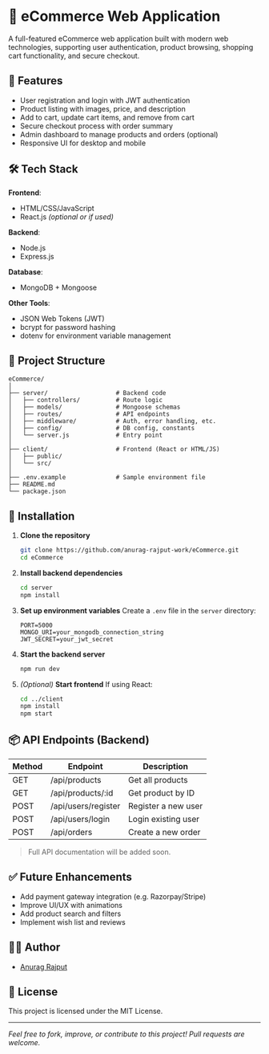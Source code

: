
# 🛒 eCommerce Web Application

A full-featured eCommerce web application built with modern web technologies, supporting user authentication, product browsing, shopping cart functionality, and secure checkout.

## 🚀 Features

- User registration and login with JWT authentication
- Product listing with images, price, and description
- Add to cart, update cart items, and remove from cart
- Secure checkout process with order summary
- Admin dashboard to manage products and orders (optional)
- Responsive UI for desktop and mobile

## 🛠️ Tech Stack

**Frontend**:
- HTML/CSS/JavaScript
- React.js *(optional or if used)*

**Backend**:
- Node.js
- Express.js

**Database**:
- MongoDB + Mongoose

**Other Tools**:
- JSON Web Tokens (JWT)
- bcrypt for password hashing
- dotenv for environment variable management

## 📁 Project Structure

```
eCommerce/
│
├── server/                   # Backend code
│   ├── controllers/          # Route logic
│   ├── models/               # Mongoose schemas
│   ├── routes/               # API endpoints
│   ├── middleware/           # Auth, error handling, etc.
│   ├── config/               # DB config, constants
│   └── server.js             # Entry point
│
├── client/                   # Frontend (React or HTML/JS)
│   ├── public/
│   └── src/
│
├── .env.example              # Sample environment file
├── README.md
└── package.json
```

## 🔧 Installation

1. **Clone the repository**
   ```bash
   git clone https://github.com/anurag-rajput-work/eCommerce.git
   cd eCommerce
   ```

2. **Install backend dependencies**
   ```bash
   cd server
   npm install
   ```

3. **Set up environment variables**
   Create a `.env` file in the `server` directory:

   ```env
   PORT=5000
   MONGO_URI=your_mongodb_connection_string
   JWT_SECRET=your_jwt_secret
   ```

4. **Start the backend server**
   ```bash
   npm run dev
   ```

5. *(Optional)* **Start frontend**
   If using React:
   ```bash
   cd ../client
   npm install
   npm start
   ```

## 📦 API Endpoints (Backend)

| Method | Endpoint           | Description              |
|--------|--------------------|--------------------------|
| GET    | /api/products      | Get all products         |
| GET    | /api/products/:id  | Get product by ID        |
| POST   | /api/users/register | Register a new user     |
| POST   | /api/users/login   | Login existing user      |
| POST   | /api/orders        | Create a new order       |

> Full API documentation will be added soon.

## ✅ Future Enhancements

- Add payment gateway integration (e.g. Razorpay/Stripe)
- Improve UI/UX with animations
- Add product search and filters
- Implement wish list and reviews

## 🧑‍💻 Author

- [Anurag Rajput](https://github.com/anurag-rajput-work)

## 📄 License

This project is licensed under the MIT License.

---

*Feel free to fork, improve, or contribute to this project! Pull requests are welcome.*
